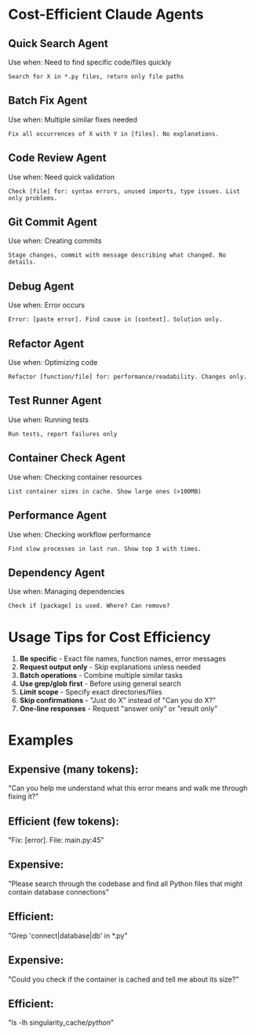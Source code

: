 # Cost-Efficient Claude Agents

## Quick Search Agent
Use when: Need to find specific code/files quickly
```
Search for X in *.py files, return only file paths
```

## Batch Fix Agent
Use when: Multiple similar fixes needed
```
Fix all occurrences of X with Y in [files]. No explanations.
```

## Code Review Agent
Use when: Need quick validation
```
Check [file] for: syntax errors, unused imports, type issues. List only problems.
```

## Git Commit Agent
Use when: Creating commits
```
Stage changes, commit with message describing what changed. No details.
```

## Debug Agent
Use when: Error occurs
```
Error: [paste error]. Find cause in [context]. Solution only.
```

## Refactor Agent
Use when: Optimizing code
```
Refactor [function/file] for: performance/readability. Changes only.
```

## Test Runner Agent
Use when: Running tests
```
Run tests, report failures only
```

## Container Check Agent
Use when: Checking container resources
```
List container sizes in cache. Show large ones (>100MB)
```

## Performance Agent
Use when: Checking workflow performance
```
Find slow processes in last run. Show top 3 with times.
```

## Dependency Agent
Use when: Managing dependencies
```
Check if [package] is used. Where? Can remove?
```

# Usage Tips for Cost Efficiency

1. **Be specific** - Exact file names, function names, error messages
2. **Request output only** - Skip explanations unless needed
3. **Batch operations** - Combine multiple similar tasks
4. **Use grep/glob first** - Before using general search
5. **Limit scope** - Specify exact directories/files
6. **Skip confirmations** - "Just do X" instead of "Can you do X?"
7. **One-line responses** - Request "answer only" or "result only"

# Examples

## Expensive (many tokens):
"Can you help me understand what this error means and walk me through fixing it?"

## Efficient (few tokens):
"Fix: [error]. File: main.py:45"

## Expensive:
"Please search through the codebase and find all Python files that might contain database connections"

## Efficient:
"Grep 'connect\|database\|db' in *.py"

## Expensive:
"Could you check if the container is cached and tell me about its size?"

## Efficient:
"ls -lh singularity_cache/*python*"